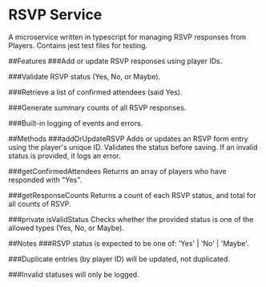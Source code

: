 # RSVP Service

A microservice written in typescript for managing RSVP responses from Players. Contains jest test files for testing.

##Features
###Add or update RSVP responses using player IDs.

###Validate RSVP status (Yes, No, or Maybe).

###Retrieve a list of confirmed attendees (said Yes).

###Generate summary counts of all RSVP responses.

###Built-in logging of events and errors.

##Methods
###addOrUpdateRSVP
Adds or updates an RSVP form entry using the player's unique ID. Validates the status before saving. If an invalid status is provided, it logs an error.

###getConfirmedAttendees
Returns an array of players who have responded with "Yes".

###getResponseCounts
Returns a count of each RSVP status, and total for all counts of RSVP.

###private isValidStatus
Checks whether the provided status is one of the allowed types (Yes, No, or Maybe).

##Notes
###RSVP status is expected to be one of: 'Yes' | 'No' | 'Maybe'.

###Duplicate entries (by player ID) will be updated, not duplicated.

###Invalid statuses will only be logged.
